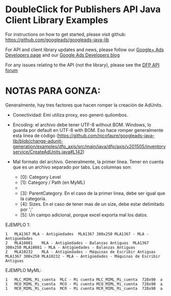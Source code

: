 DoubleClick for Publishers API Java Client Library Examples
===========================================================

For instructions on how to get started, please visit github: https://github.com/googleads/googleads-java-lib

For API and client library updates and news, please follow our [Google+ Ads Developers page](https://plus.google.com/+GoogleAdsDevelopers/posts) and our [Google Ads Developers blog](http://googleadsdeveloper.blogspot.com/) 

For any issues relating to the API (not the library), please see the [DFP API forum](https://groups.google.com/forum/#!forum/google-doubleclick-for-publishers-api)

NOTAS PARA GONZA:
================
Generalmente, hay tres factores que hacen romper la creación de AdUnits.

* Conectividad: Emi utiliza proxy, eso generó quilombos.

* Encoding: el archivo debe tener UTF-8 without BOM. Windows, lo guarda por default en UTF-8 with BOM. Eso hace romper generalmente esta linea de código (https://github.com/nicofaure/googleads-java-lib/blob/change-adunit-generation/examples/dfp_axis/src/main/java/dfp/axis/v201505/inventoryservice/CreateAdUnits.java#L142)

* Mal formato del archivo. Generalmente, la primer línea. Tener en cuenta que es un archivo separado por tabs. Las columnas son:

	* [0]: Category Level
	* [1]: Category / Path (en MyML) 
	* [2]: AdUnitName
	* [3]: ParentCategory. En el caso de la primer linea, debe ser igual que la categoria. 
	* [4]: Sizes. En el caso de tener mas de un size, debe estar delimitado por ';' 
	* [5]: Un campo adicional, porque excel exporta mal los datos.


EJEMPLO 1:

```
1	MLA1367	MLA - Antigüedades	MLA1367	300x250	MLA1367 - MLA - Antigüedades
2	MLA10081	MLA - Antigüedades - Balanzas Antiguas	MLA1367	300x250	MLA10081 - MLA - Antigüedades - Balanzas Antiguas
2	MLA10232	MLA - Antigüedades - Máquinas de Escribir Antiguas	MLA1367	300x250	MLA10232 - MLA - Antigüedades - Máquinas de Escribir Antiguas
```


EJEMPLO MyML:

```
1	MLC_MIML_Mi_cuenta	MLC - Mi cuenta	MLC_MIML_Mi_cuenta	728x90	a
1	MCO_MIML_Mi_cuenta	MCO - Mi cuenta	MCO_MIML_Mi_cuenta	728x90	a
1	MCR_MIML_Mi_cuenta	MCR - Mi cuenta	MCR_MIML_Mi_cuenta	728x90	a
```
